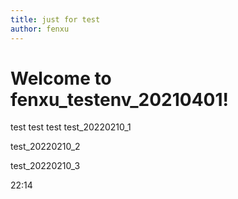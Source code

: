```yaml
---
title: just for test
author: fenxu
---
```

# Welcome to fenxu_testenv_20210401!
test
test
test
test_20220210_1

test_20220210_2

test_20220210_3

22:14
